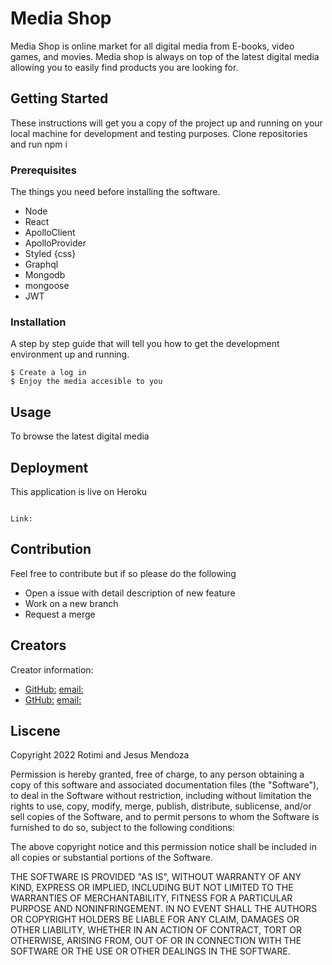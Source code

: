 # Media Shop

Media Shop is online market for all digital media from E-books, video games, and  movies. Media shop is always on top of the latest digital media allowing you to easily find products you are looking for.

## Getting Started

These instructions will get you a copy of the project up and running on your local machine for development and testing purposes. Clone repositories and run npm i

### Prerequisites

The things you need before installing the software.

* Node
* React
* ApolloClient
* ApolloProvider
* Styled {css}
* Graphql
* Mongodb
* mongoose
* JWT

### Installation

A step by step guide that will tell you how to get the development environment up and running.

```
$ Create a log in
$ Enjoy the media accesible to you
```

## Usage

To browse the latest digital media

## Deployment

This application is live on Heroku

```

Link: 

```
## Contribution

Feel free to contribute but if so please do the following

* Open a issue with detail description of new feature
* Work on a new branch
* Request a merge

## Creators
Creator information:

- [GitHub:](Rotimi-28)     [email:](matanmearoja@yahoo.com)
- [GtHub:](jesus1881)      [email:](____________)

## Liscene 

Copyright 2022 Rotimi and Jesus Mendoza

Permission is hereby granted, free of charge, to any person obtaining a copy of this software and associated documentation files (the "Software"), to deal in the Software without restriction, including without limitation the rights to use, copy, modify, merge, publish, distribute, sublicense, and/or sell copies of the Software, and to permit persons to whom the Software is furnished to do so, subject to the following conditions:

The above copyright notice and this permission notice shall be included in all copies or substantial portions of the Software.

THE SOFTWARE IS PROVIDED "AS IS", WITHOUT WARRANTY OF ANY KIND, EXPRESS OR IMPLIED, INCLUDING BUT NOT LIMITED TO THE WARRANTIES OF MERCHANTABILITY, FITNESS FOR A PARTICULAR PURPOSE AND NONINFRINGEMENT. IN NO EVENT SHALL THE AUTHORS OR COPYRIGHT HOLDERS BE LIABLE FOR ANY CLAIM, DAMAGES OR OTHER LIABILITY, WHETHER IN AN ACTION OF CONTRACT, TORT OR OTHERWISE, ARISING FROM, OUT OF OR IN CONNECTION WITH THE SOFTWARE OR THE USE OR OTHER DEALINGS IN THE SOFTWARE.